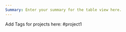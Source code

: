 ```yaml
---
Summary: Enter your summary for the table view here.
---
```

Add Tags for projects here: 
#project1


